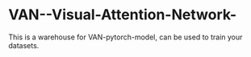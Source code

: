 # VAN--Visual-Attention-Network-
This is a warehouse for VAN-pytorch-model, can be used to train your datasets.
